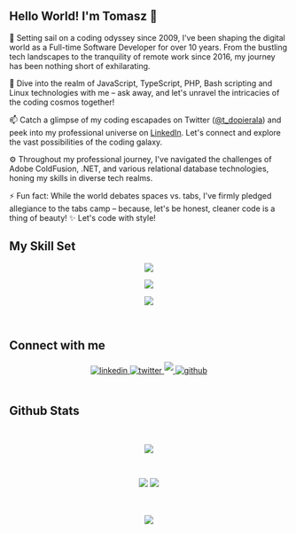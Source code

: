 <!-- ![Header](./github-header-image.png) -->

<!--
## Hello there! I'm Tomasz 👋
- 🔭 I'm a full-time Software Developer with over 10 years of experience, working remotely since 2016 🚀
- 💬 You can ask me about: JavaScript, TypeScript, PHP, Bash, Linux
- 📫 You can reach me at Twitter ([@t_dopierala](https://twitter.com/t_dopierala)), and [LinkedIn](https://www.linkedin.com/in/dopierala/). 
- 🌱 I’m currently learning Python for one of my personal projects
- ⚡ Fun fact: I prefer to use tabs over spaces
-->

## Hello World! I'm Tomasz 👋

🚀 Setting sail on a coding odyssey since 2009, I've been shaping the digital world as a Full-time Software Developer for over 10 years. From the bustling tech landscapes to the tranquility of remote work since 2016, my journey has been nothing short of exhilarating.

💬 Dive into the realm of JavaScript, TypeScript, PHP, Bash scripting and Linux technologies with me – ask away, and let's unravel the intricacies of the coding cosmos together!

📫 Catch a glimpse of my coding escapades on Twitter ([@t_dopierala](https://twitter.com/t_dopierala)) and peek into my professional universe on [LinkedIn](https://www.linkedin.com/in/dopierala/). Let's connect and explore the vast possibilities of the coding galaxy.

⚙️ Throughout my professional journey, I've navigated the challenges of Adobe ColdFusion, .NET, and various relational database technologies, honing my skills in diverse tech realms.

⚡ Fun fact: While the world debates spaces vs. tabs, I've firmly pledged allegiance to the tabs camp – because, let's be honest, cleaner code is a thing of beauty! ✨ Let's code with style!
<br/>

## My Skill Set  

<div align="center">

[![](https://skillicons.dev/icons?i=js,ts,vue,angular,jquery,html,css,vite,vitest,webpack)](https://skillicons.dev)
  
[![](https://skillicons.dev/icons?i=nodejs,php,laravel,postgres,mysql)](https://skillicons.dev)
 
[![](https://skillicons.dev/icons?i=docker,vscode,linux,bash,vim,git)](https://skillicons.dev)
  
</div>
  
<br/>

## Connect with me  
<div align="center">
<a href="https://linkedin.com/in/dopierala" target="_blank">
<img src=https://img.shields.io/badge/linkedin-%231E77B5.svg?&style=for-the-badge&logo=linkedin&logoColor=white alt=linkedin style="margin-bottom: 5px;" />
</a>
<a href="https://twitter.com/t_dopierala" target="_blank">
<img src=https://img.shields.io/badge/twitter-%231DA1F2.svg?style=for-the-badge&logo=twitter&logoColor=white alt=twitter style="margin-bottom: 5px;" />
</a>
<a href="https://join.skype.com/invite/GzcAWRfm7VH0" target="_blank">
<img src=https://img.shields.io/badge/skype-%2300AFF0.svg?style=for-the-badge&logo=skype&logoColor=white style="margin-bottom: 5px;" />
</a>
<a href="https://github.com/tdopierala" target="_blank">
<img src=https://img.shields.io/badge/github-%2324292e.svg?&style=for-the-badge&logo=github&logoColor=white alt=github style="margin-bottom: 5px;" />
</a>
</div>

<br/>

## Github Stats  
<div align="center">

<!-- <img src="https://github-readme-stats.vercel.app/api?username=tdopierala&show_icons=true&count_private=true&hide_border=true" align="center" /> -->

 <br/>

![](http://github-profile-summary-cards.vercel.app/api/cards/profile-details?username=tdopierala&theme=dracula)
  
 <br/>
  
![](http://github-profile-summary-cards.vercel.app/api/cards/repos-per-language?username=tdopierala&theme=dracula)
![](http://github-profile-summary-cards.vercel.app/api/cards/productive-time?username=tdopierala&theme=dracula&utcOffset=8) 
  
</div>
  

<br/>

<!--
[![github-readme-twitter](https://github-readme-twitter.gazf.vercel.app/api?id=t_dopierala&layout=wide&show_border=off&show_reply=off)](https://github.com/gazf/github-readme-twitter)
-->

<br/>  

<div align="center">
<img src="https://komarev.com/ghpvc/?username=tdopierala&&style=flat-square" align="center" />
</div>  

<br/>
<br />

<!--
**tdopierala/tdopierala** is a ✨ _special_ ✨ repository because its `README.md` (this file) appears on your GitHub profile.

Here are some ideas to get you started:

- 🔭 I’m currently working on ...
- 🌱 I’m currently learning ...
- 👯 I’m looking to collaborate on ...
- 🤔 I’m looking for help with ...
- 💬 Ask me about ...
- 📫 How to reach me: ...
- 😄 Pronouns: ...
- ⚡ Fun fact: ...
-->

